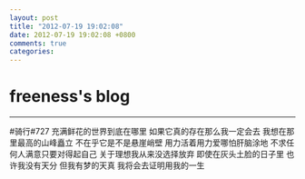 ```yaml
---
layout: post
title: "2012-07-19 19:02:08"
date: 2012-07-19 19:02:08 +0800
comments: true
categories: 
---
```


# freeness's blog

----------

>
\#骑行\#727
充满鲜花的世界到底在哪里
如果它真的存在那么我一定会去
我想在那里最高的山峰矗立
不在乎它是不是悬崖峭壁
用力活着用力爱哪怕肝脑涂地
不求任何人满意只要对得起自己
关于理想我从来没选择放弃
即使在灰头土脸的日子里
也许我没有天分
但我有梦的天真
我将会去证明用我的一生